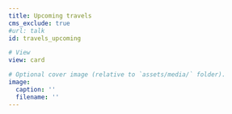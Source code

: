 ```yaml
---
title: Upcoming travels
cms_exclude: true
#url: talk
id: travels_upcoming

# View
view: card

# Optional cover image (relative to `assets/media/` folder).
image:
  caption: ''
  filename: ''
---
```

